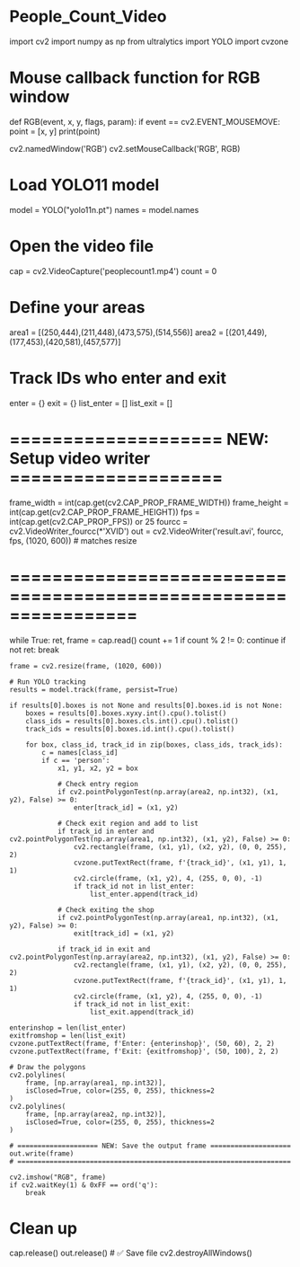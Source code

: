 # People_Count_Video
import cv2
import numpy as np
from ultralytics import YOLO
import cvzone

# Mouse callback function for RGB window
def RGB(event, x, y, flags, param):
    if event == cv2.EVENT_MOUSEMOVE:
        point = [x, y]
        print(point)

cv2.namedWindow('RGB')
cv2.setMouseCallback('RGB', RGB)

# Load YOLO11 model
model = YOLO("yolo11n.pt")
names = model.names

# Open the video file
cap = cv2.VideoCapture('peoplecount1.mp4')
count = 0

# Define your areas
area1 = [(250,444),(211,448),(473,575),(514,556)]
area2 = [(201,449),(177,453),(420,581),(457,577)]

# Track IDs who enter and exit
enter = {}
exit = {}
list_enter = []
list_exit = []

# ==================== NEW: Setup video writer ====================
frame_width = int(cap.get(cv2.CAP_PROP_FRAME_WIDTH))
frame_height = int(cap.get(cv2.CAP_PROP_FRAME_HEIGHT))
fps = int(cap.get(cv2.CAP_PROP_FPS)) or 25
fourcc = cv2.VideoWriter_fourcc(*'XVID')
out = cv2.VideoWriter('result.avi', fourcc, fps, (1020, 600))  # matches resize
# ================================================================

while True:
    ret, frame = cap.read()
    count += 1
    if count % 2 != 0:
        continue
    if not ret:
        break

    frame = cv2.resize(frame, (1020, 600))

    # Run YOLO tracking
    results = model.track(frame, persist=True)

    if results[0].boxes is not None and results[0].boxes.id is not None:
        boxes = results[0].boxes.xyxy.int().cpu().tolist()
        class_ids = results[0].boxes.cls.int().cpu().tolist()
        track_ids = results[0].boxes.id.int().cpu().tolist()

        for box, class_id, track_id in zip(boxes, class_ids, track_ids):
            c = names[class_id]
            if c == 'person':
                x1, y1, x2, y2 = box
                
                # Check entry region
                if cv2.pointPolygonTest(np.array(area2, np.int32), (x1, y2), False) >= 0:
                    enter[track_id] = (x1, y2)

                # Check exit region and add to list
                if track_id in enter and cv2.pointPolygonTest(np.array(area1, np.int32), (x1, y2), False) >= 0:
                    cv2.rectangle(frame, (x1, y1), (x2, y2), (0, 0, 255), 2)
                    cvzone.putTextRect(frame, f'{track_id}', (x1, y1), 1, 1)
                    cv2.circle(frame, (x1, y2), 4, (255, 0, 0), -1)
                    if track_id not in list_enter:
                        list_enter.append(track_id)

                # Check exiting the shop
                if cv2.pointPolygonTest(np.array(area1, np.int32), (x1, y2), False) >= 0:
                    exit[track_id] = (x1, y2)
                
                if track_id in exit and cv2.pointPolygonTest(np.array(area2, np.int32), (x1, y2), False) >= 0:
                    cv2.rectangle(frame, (x1, y1), (x2, y2), (0, 0, 255), 2)
                    cvzone.putTextRect(frame, f'{track_id}', (x1, y1), 1, 1)
                    cv2.circle(frame, (x1, y2), 4, (255, 0, 0), -1)
                    if track_id not in list_exit:
                        list_exit.append(track_id)

    enterinshop = len(list_enter)
    exitfromshop = len(list_exit)
    cvzone.putTextRect(frame, f'Enter: {enterinshop}', (50, 60), 2, 2)
    cvzone.putTextRect(frame, f'Exit: {exitfromshop}', (50, 100), 2, 2)

    # Draw the polygons
    cv2.polylines(
        frame, [np.array(area1, np.int32)],
        isClosed=True, color=(255, 0, 255), thickness=2
    )
    cv2.polylines(
        frame, [np.array(area2, np.int32)],
        isClosed=True, color=(255, 0, 255), thickness=2
    )

    # ==================== NEW: Save the output frame ====================
    out.write(frame)
    # ====================================================================

    cv2.imshow("RGB", frame)
    if cv2.waitKey(1) & 0xFF == ord('q'):
        break

# Clean up
cap.release()
out.release()  # ✅ Save file
cv2.destroyAllWindows()
